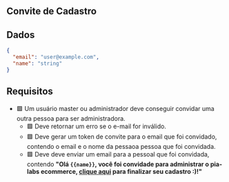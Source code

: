 ## Convite de Cadastro
## Dados
```json
{
  "email": "user@example.com",
  "name": "string"
}
```

## Requisitos
- 🟩 Um usuário master ou administrador deve conseguir convidar uma outra pessoa para ser administradora.
    - 🟩 Deve retornar um erro se o e-mail for inválido.
    - 🟩 Deve gerar um token de convite para o email que foi convidado, contendo o email e o nome da pessaoa pessoa que foi convidada.
    - 🟩 Deve deve enviar um email para a pessoal que foi convidada, contendo **"Olá `{{name}}`, você foi convidade para administrar o pia-labs ecommerce, [clique aqui]() para finalizar seu cadastro :)!"**